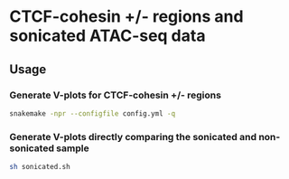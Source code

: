 # CTCF-cohesin +/- regions and sonicated ATAC-seq data

## Usage
### Generate V-plots for CTCF-cohesin +/- regions
```sh
snakemake -npr --configfile config.yml -q
```

### Generate V-plots directly comparing the sonicated and non-sonicated sample
```sh
sh sonicated.sh
```